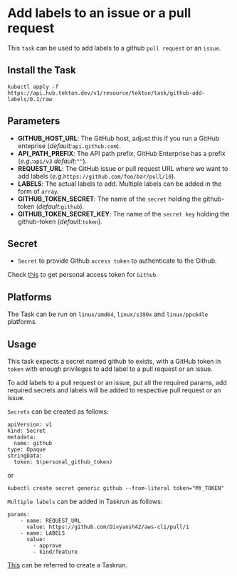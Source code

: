 # Add labels to an issue or a pull request

This `task` can be used to add labels to a github `pull request` or an `issue`.


## Install the Task

```
kubectl apply -f https://api.hub.tekton.dev/v1/resource/tekton/task/github-add-labels/0.1/raw
```

## Parameters

- **GITHUB_HOST_URL**: The GitHub host, adjust this if you run a GitHub enteprise (_default:_`api.github.com`).
- **API_PATH_PREFIX**: The API path prefix, GitHub Enterprise has a prefix (_e.g.:_`api/v3` _default_:`""`).
- **REQUEST_URL**: The GitHub issue or pull request URL where we want to add labels (_e.g._`https://github.com/foo/bar/pull/10`).
- **LABELS**: The actual labels to add. Multiple labels can be added in the form of `array`.
- **GITHUB_TOKEN_SECRET**: The name of the `secret` holding the github-token (_default:_`github`).
- **GITHUB_TOKEN_SECRET_KEY**: The name of the `secret key` holding the github-token (_default:_`token`).


## Secret

* `Secret` to provide Github `access token` to authenticate to the Github.

Check [this](https://help.github.com/en/github/authenticating-to-github/creating-a-personal-access-token-for-the-command-line) to get personal access token for `Github`.

## Platforms

The Task can be run on `linux/amd64`, `linux/s390x` and `linux/ppc64le` platforms.

## Usage


This task expects a secret named github to exists, with a GitHub token in `token` with enough privileges to add label to a pull request or an issue.

To add labels to a pull request or an issue, put all the required params, add required secrets and labels will be added to respective pull request or an issue.

`Secrets` can be created as follows:
```
apiVersion: v1
kind: Secret
metadata:
  name: github
type: Opaque
stringData:
  token: $(personal_github_token)
```
or

```
kubectl create secret generic github --from-literal token="MY_TOKEN"
```

`Multiple labels` can be added in Taskrun as follows:
```
params:
    - name: REQUEST_URL
      value: https://github.com/Divyansh42/aws-cli/pull/1
    - name: LABELS
      value:
        - approve
        - kind/feature
```

[This](../0.1/samples/run.yaml) can be referred to create a Taskrun.

